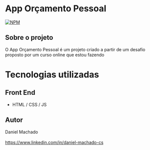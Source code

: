 # App Orçamento Pessoal 
[![NPM](https://img.shields.io/npm/l/react)](https://img.shields.io/github/license/daniellMC/Orcamento_Pessoal)
## Sobre o projeto
O App Orçamento Pessoal é um projeto criado a partir de um desafio proposto por um curso online que estou fazendo   
# Tecnologias utilizadas 
## Front End 
- HTML / CSS / JS 
## Autor 
Daniel Machado  
<br />
https://www.linkedin.com/in/daniel-machado-cs
